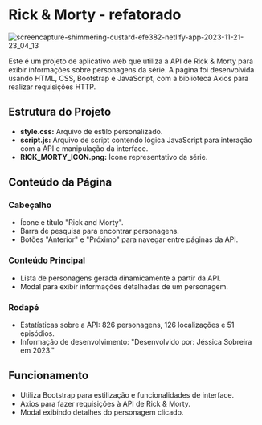 # Rick & Morty - refatorado

![screencapture-shimmering-custard-efe382-netlify-app-2023-11-21-23_04_13](https://github.com/jessica-sobreira/rick_morty_refatorado/assets/117686537/6ae86b4e-e738-4607-98d7-848e7b418867)

Este é um projeto de aplicativo web que utiliza a API de Rick & Morty para exibir informações sobre personagens da série. A página foi desenvolvida usando HTML, CSS, Bootstrap e JavaScript, com a biblioteca Axios para realizar requisições HTTP.

## Estrutura do Projeto

- **style.css:** Arquivo de estilo personalizado.
- **script.js:** Arquivo de script contendo lógica JavaScript para interação com a API e manipulação da interface.
- **RICK_MORTY_ICON.png:** Ícone representativo da série.

## Conteúdo da Página

### Cabeçalho
- Ícone e título "Rick and Morty".
- Barra de pesquisa para encontrar personagens.
- Botões "Anterior" e "Próximo" para navegar entre páginas da API.

### Conteúdo Principal
- Lista de personagens gerada dinamicamente a partir da API.
- Modal para exibir informações detalhadas de um personagem.

### Rodapé
- Estatísticas sobre a API: 826 personagens, 126 localizações e 51 episódios.
- Informação de desenvolvimento: "Desenvolvido por: Jéssica Sobreira em 2023."

## Funcionamento
- Utiliza Bootstrap para estilização e funcionalidades de interface.
- Axios para fazer requisições à API de Rick & Morty.
- Modal exibindo detalhes do personagem clicado.

